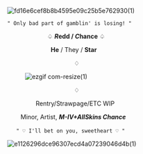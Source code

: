 ![fd16e6cef8b8b4595e09c25b5e762930(1)](https://github.com/user-attachments/assets/a20c8549-9f40-47f5-8aea-90c86151720e)

`" Only bad part of gamblin' is losing! "`

‎⠀⠀⠀⠀⠀⠀⠀⠀⠀♤ ***R*edd / *C*hance** ♤


⠀⠀⠀⠀⠀ ⠀ ⠀⠀⠀**He** / They / **Star**

⠀⠀⠀⠀⠀⠀⠀⠀⠀⠀⠀⠀⠀⠀⠀♢

⠀⠀⠀⠀![ezgif com-resize(1)](https://github.com/user-attachments/assets/3cf938ef-1185-421e-9dc9-f7f99cdb0301)

⠀⠀⠀⠀⠀⠀⠀⠀⠀⠀⠀⠀⠀⠀⠀♢


⠀⠀⠀⠀⠀ ⠀Rentry/Strawpage/ETC WIP

⠀⠀⠀Minor, Artist, ***M-IV+AllSkins Chance***

⠀⠀`" ♡ I'll bet on you, sweetheart ♡ "`

![e1126296dce96307ecd4a07239046d4b(1)](https://github.com/user-attachments/assets/e877d6d5-a2a2-40f2-a8ed-8ee8c6abebb6)
